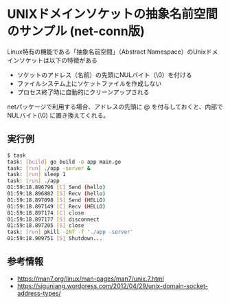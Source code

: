 # UNIXドメインソケットの抽象名前空間のサンプル (net-conn版)

Linux特有の機能である「抽象名前空間」（Abstract Namespace）のUnixドメインソケットは以下の特徴がある

- ソケットのアドレス（名前）の先頭にNULバイト（\0）を付ける
- ファイルシステム上にソケットファイルを作成しない
- プロセス終了時に自動的にクリーンアップされる

netパッケージで利用する場合、アドレスの先頭に @ を付与しておくと、内部で NULバイト(\0) に置き換えてくれる。

## 実行例

```sh
$ task
task: [build] go build -o app main.go
task: [run] ./app -server &
task: [run] sleep 1
task: [run] ./app
01:59:18.896796 [C] Send (hello)
01:59:18.896882 [S] Recv (hello)
01:59:18.897098 [S] Send (HELLO)
01:59:18.897149 [C] Recv (HELLO)
01:59:18.897174 [C] close
01:59:18.897177 [S] disconnect
01:59:18.897205 [S] close
task: [run] pkill -INT -f './app -server'
01:59:18.909751 [S] Shutdown...
```

## 参考情報

- https://man7.org/linux/man-pages/man7/unix.7.html
- https://siguniang.wordpress.com/2012/04/29/unix-domain-socket-address-types/
